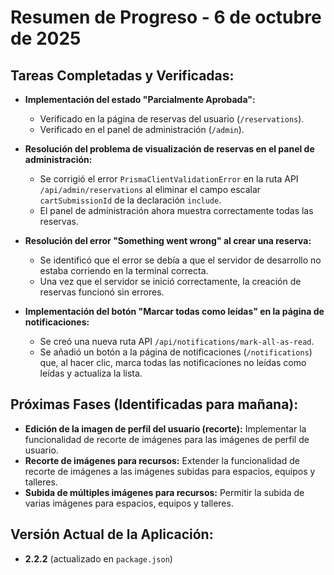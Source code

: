 # Resumen de Progreso - 6 de octubre de 2025

## Tareas Completadas y Verificadas:

*   **Implementación del estado "Parcialmente Aprobada":**
    *   Verificado en la página de reservas del usuario (`/reservations`).
    *   Verificado en el panel de administración (`/admin`).

*   **Resolución del problema de visualización de reservas en el panel de administración:**
    *   Se corrigió el error `PrismaClientValidationError` en la ruta API `/api/admin/reservations` al eliminar el campo escalar `cartSubmissionId` de la declaración `include`.
    *   El panel de administración ahora muestra correctamente todas las reservas.

*   **Resolución del error "Something went wrong" al crear una reserva:**
    *   Se identificó que el error se debía a que el servidor de desarrollo no estaba corriendo en la terminal correcta.
    *   Una vez que el servidor se inició correctamente, la creación de reservas funcionó sin errores.

*   **Implementación del botón "Marcar todas como leídas" en la página de notificaciones:**
    *   Se creó una nueva ruta API `/api/notifications/mark-all-as-read`.
    *   Se añadió un botón a la página de notificaciones (`/notifications`) que, al hacer clic, marca todas las notificaciones no leídas como leídas y actualiza la lista.

## Próximas Fases (Identificadas para mañana):

*   **Edición de la imagen de perfil del usuario (recorte):** Implementar la funcionalidad de recorte de imágenes para las imágenes de perfil de usuario.
*   **Recorte de imágenes para recursos:** Extender la funcionalidad de recorte de imágenes a las imágenes subidas para espacios, equipos y talleres.
*   **Subida de múltiples imágenes para recursos:** Permitir la subida de varias imágenes para espacios, equipos y talleres.

## Versión Actual de la Aplicación:

*   **2.2.2** (actualizado en `package.json`)
